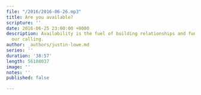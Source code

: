 ```yaml
---
file: "/2016/2016-06-26.mp3"
title: Are you available?
scripture: ''
date: 2016-06-25 23:00:00 +0000
description: Availability is the fuel of building relationships and functioning in
  our calling.
author: _authors/justin-lowe.md
series: ''
duration: '38:57'
length: 56108037
image: ''
notes: ''
published: false

---
```

